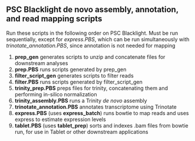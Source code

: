PSC Blacklight de novo assembly, annotation, and read mapping scripts
----
Run these scripts in the following order on PSC Blacklight.  Must be run sequentially, except for *express.PBS*, which can be run simultaneously with *trinotate_annotation.PBS*, since annotation is not needed for mapping
1. **prep_gen**
generates scripts to unzip and concatenate files for downstream analyses
2. **prep.PBS**
runs scripts generated by prep_gen
3. **filter_script_gen**
generates scripts to filter reads
4. **filter.PBS**
runs scripts generated by filter_script_gen
5. **trinity_prep.PBS**
preps files for trinity, concatenating them and performing in-silico normalization
6. **trinity_assembly.PBS**
runs a Trinity _de novo_ assembly
7. **trinotate_annotation.PBS**
annotates transcriptome using Trinotate
8. **express.PBS** (uses **express_batch**)
runs bowtie to map reads and uses express to estimate expression levels
10. **tablet.PBS** (uses **tablet_prep**)
sorts and indexes .bam files from bowtie run, for use in Tablet or other downstream applications
